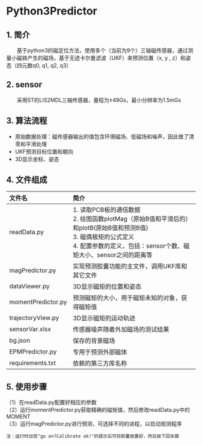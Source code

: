 # Python3Predictor

## 1. 简介
　　基于python3的磁定位方法，使用多个（当前为9个）三轴磁传感器，通过测量小磁铁产生的磁场，基于无迹卡尔曼滤波（UKF）来预测位置（x,
y , z）和姿态（四元数q0, q1, q2, q3）

## 2. sensor
　　采用ST的LIS2MDL三轴传感器，量程为±49Gs，最小分辨率为1.5mGs

## 3. 算法流程

+ 原始数据处理：磁传感器输出的值包含环境磁场、低磁场和噪声，因此做了清零和平滑处理
+ UKF预测目标位置和朝向
+ 3D显示坐标、姿态

## 4. 文件组成

| 文件名              | 简介                                                                                                                                                                          |
|:-------------------|:------------------------------------------------------------------------------------------------------------------------------------------------------------------------------|
| readData.py        | 1. 读取PCB板的通信数据<br> 2. 绘图函数plotMag（原始B值和平滑后的）和plotB(原始B值和预测B值)<br> 3. 磁偶极矩的公式定义<br> 4. 配置参数的定义，包括：sensor个数、磁矩大小、sensor之间的距离等 |
| magPredictor.py    | 实现预测胶囊功能的主文件，调用UKF库和其它文件                                                                                                                                     |
| dataViewer.py      | 3D显示磁矩的位置和姿态                                                                                                                                                          |
| momentPredictor.py | 预测磁矩的大小，用于磁矩未知的对象，获得磁矩值                                                                                                                                     |
| trajectoryView.py  | 3D显示磁矩的运动轨迹                                                                                                                                                            |
| sensorVar.xlsx     | 传感器噪声随着外加磁场的测试结果                                                                                                                                                 |
| bg.json            | 保存的背景磁场                                                                                                                                                                 |
| EPMPredictor.py    | 专用于预测外部磁体                                                                                                                                                              |
| requirements.txt   | 依赖的第三方库名称                                                                                                                                                              |


## 5. 使用步骤
（1）在readData.py配置好相应的参数<br>
（2）运行momentPredictor.py获取精确的磁矩值，然后修改readData.py中的MOMENT<br>
（3）运行magPredictor.py进行预测，可选择不同的进程，以启动观测程序<br>

`注：运行时出现"go on?Calibrate ok!"的提示后可将胶囊放置好，然后按下回车键`
